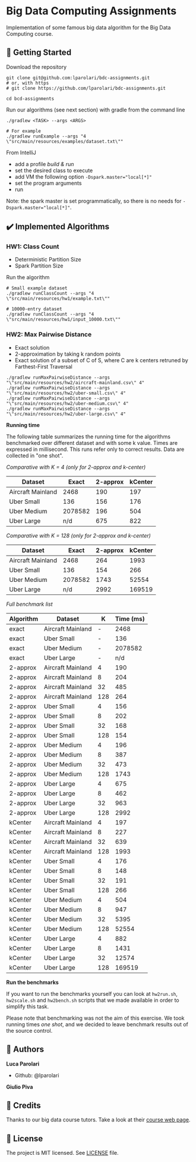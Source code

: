# Big Data Computing Assignments

Implementation of some famous big data algorithm for the Big Data Computing course.

## 🚀 Getting Started

Download the repository
```
git clone git@github.com:lparolari/bdc-assignments.git
# or, with https
# git clone https://github.com/lparolari/bdc-assignments.git

cd bcd-assignments
```

Run our algorithms (see next section) with gradle from the
command line
```
./gradlew <TASK> --args <ARGS>

# For example
./gradlew runExample --args "4 \"src/main/resources/examples/dataset.txt\""
```

From IntelliJ
- add a profile *build & run*
- set the desired class to execute
- add VM the following option `-Dspark.master="local[*]"`
- set the program arguments
- run

Note: the spark master is set programmatically, so there is no
needs for `-Dspark.master="local[*]"`.

## ✔️ Implemented Algorithms

### HW1: Class Count

- Deterministic Partition Size
- Spark Partition Size

Run the algorithm
```
# Small example dataset
./gradlew runClassCount --args "4 \"src/main/resources/hw1/example.txt\""

# 10000-entry dataset
./gradlew runClassCount --args "4 \"src/main/resources/hw1/input_10000.txt\""
```

### HW2: Max Pairwise Distance

- Exact solution
- 2-approximation by taking k random points
- Exact solution of a subset of C of S, where C are k centers retruned by Farthest-First Traversal

```
./gradlew runMaxPairwiseDistance --args "\"src/main/resources/hw2/aircraft-mainland.csv\" 4"
./gradlew runMaxPairwiseDistance --args "\"src/main/resources/hw2/uber-small.csv\" 4"
./gradlew runMaxPairwiseDistance --args "\"src/main/resources/hw2/uber-medium.csv\" 4"
./gradlew runMaxPairwiseDistance --args "\"src/main/resources/hw2/uber-large.csv\" 4"
```

**Running time**

The following table summarizes the running time for the algorithms benchmarked over
different dataset and with some k value. Times are expressed in millisecond. This runs
refer only to correct results. Data are collected in "one shot".

*Comparative with K = 4 (only for 2-approx and k-center)*

Dataset | Exact | 2-approx | kCenter
--- | --- | --- | ---
Aircraft Mainland | 2468 | 190 | 197
Uber Small | 136 | 156 | 176 |
Uber Medium | 2078582 | 196 | 504 |
Uber Large | n/d | 675 | 822 |

*Comparative with K = 128 (only for 2-approx and k-center)*

Dataset | Exact | 2-approx | kCenter
--- | --- | --- | ---
Aircraft Mainland | 2468 | 264 | 1993
Uber Small | 136 | 154 | 266 |
Uber Medium | 2078582 | 1743 | 52554 |
Uber Large | n/d | 2992 | 169519 |

*Full benchmark list*

Algorithm | Dataset | K | Time (ms)
--- | --- | --- | ---
exact | Aircraft Mainland | - | 2468
exact | Uber Small | - | 136
exact | Uber Medium | - | 2078582
exact | Uber Large | - | n/d
2-approx | Aircraft Mainland | 4 | 190
2-approx | Aircraft Mainland | 8 | 204
2-approx | Aircraft Mainland | 32 | 485
2-approx | Aircraft Mainland | 128 | 264
2-approx | Uber Small | 4 | 156
2-approx | Uber Small | 8 | 202
2-approx | Uber Small | 32 | 168
2-approx | Uber Small | 128 | 154
2-approx | Uber Medium | 4 | 196
2-approx | Uber Medium | 8 | 387
2-approx | Uber Medium | 32 | 473
2-approx | Uber Medium | 128 | 1743
2-approx | Uber Large | 4 | 675
2-approx | Uber Large | 8 | 462
2-approx | Uber Large | 32 | 963
2-approx | Uber Large | 128 | 2992
kCenter | Aircraft Mainland | 4 | 197
kCenter | Aircraft Mainland | 8 | 227
kCenter | Aircraft Mainland | 32 | 639
kCenter | Aircraft Mainland | 128 | 1993
kCenter | Uber Small | 4 | 176
kCenter | Uber Small | 8 | 148
kCenter | Uber Small | 32 | 191
kCenter | Uber Small | 128 | 266
kCenter | Uber Medium | 4 | 504
kCenter | Uber Medium | 8 | 947
kCenter | Uber Medium | 32 | 5395
kCenter | Uber Medium | 128 | 52554
kCenter | Uber Large | 4 | 882
kCenter | Uber Large | 8 | 1431
kCenter | Uber Large | 32 | 12574
kCenter | Uber Large | 128 | 169519

**Run the benchmarks**

If you want to run the benchmarks yourself you can look at `hw2run.sh`, `hw2scale.sh`
and `hw2bench.sh` scripts that we made available in order to simplify this task.

Please note that benchmarking was not the aim of this exercise. We took running times
*one shot*, and we decided to leave benchmark results out of the source control.

## 👥 Authors

**Luca Parolari**

- Github: @lparolari

**Giulio Piva**

## 🙏 Credits

Thanks to our big data course tutors.
Take a look at their [course web page](http://www.dei.unipd.it/~capri/BDC/).

## 📝 License

The project is MIT licensed. See [LICENSE](LICENSE) file.
